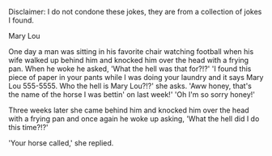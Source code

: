 Disclaimer: I do not condone these jokes, they are from a collection of jokes I found.

Mary Lou

One day a man was sitting in his favorite chair watching football when his wife walked up behind him and knocked him over the head with a frying pan.
When he woke he asked, 'What the hell was that for?!?'
'I found this piece of paper in your pants while I was doing your laundry and it says Mary Lou 555-5555. Who the hell is Mary Lou?!?' she asks.
'Aww honey, that's the name of the horse I was bettin' on last week!'
'Oh I'm so sorry honey!'


Three weeks later she came behind him and knocked him over the head with a frying pan and once again he woke up asking, 'What the hell did I do this time?!?'


'Your horse called,' she replied.

